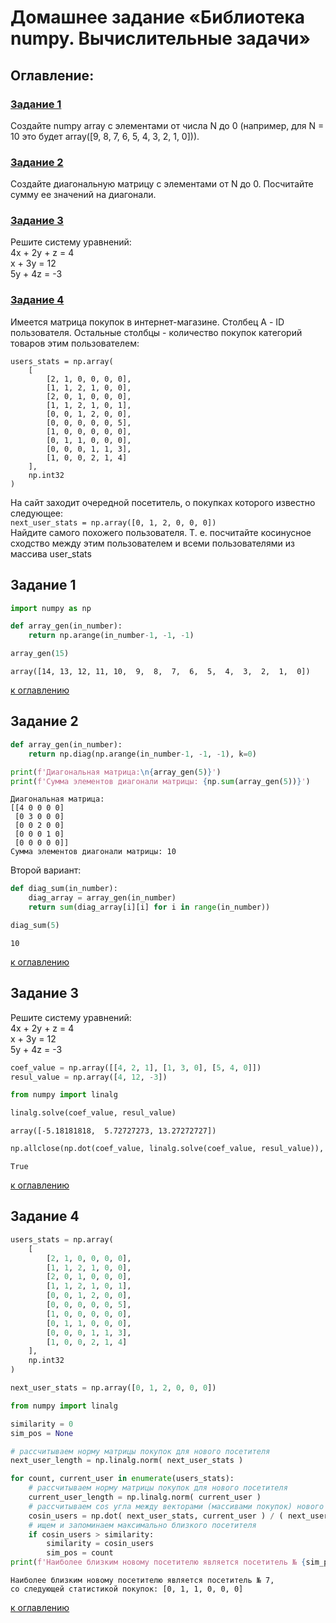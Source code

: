 # Домашнее задание «Библиотека numpy. Вычислительные задачи»

<a id='contents'></a>
## Оглавление:
### [Задание 1](#task1)
Создайте numpy array с элементами от числа N до 0 (например, для N = 10 это будет array([9, 8, 7, 6, 5, 4, 3, 2, 1, 0])).
### [Задание 2](#task2)
Создайте диагональную матрицу с элементами от N до 0. Посчитайте сумму ее значений на диагонали.
### [Задание 3](#task3)
Решите систему уравнений:  
4x + 2y + z = 4  
x + 3y = 12  
5y + 4z = -3  
### [Задание 4](#task4)
Имеется матрица покупок в интернет-магазине. Столбец А - ID пользователя. Остальные столбцы - количество покупок категорий товаров этим пользователем:  
```
users_stats = np.array(
    [
        [2, 1, 0, 0, 0, 0],
        [1, 1, 2, 1, 0, 0],
        [2, 0, 1, 0, 0, 0],
        [1, 1, 2, 1, 0, 1],
        [0, 0, 1, 2, 0, 0],
        [0, 0, 0, 0, 0, 5],
        [1, 0, 0, 0, 0, 0],
        [0, 1, 1, 0, 0, 0],
        [0, 0, 0, 1, 1, 3],
        [1, 0, 0, 2, 1, 4]
    ], 
    np.int32
)
```
На сайт заходит очередной посетитель, о покупках которого известно следующее:  
`next_user_stats = np.array([0, 1, 2, 0, 0, 0])`   
Найдите самого похожего пользователя. Т. е. посчитайте косинусное сходство между этим пользователем и всеми пользователями из массива user_stats

<a id='task1'></a>
## Задание 1


```python
import numpy as np
```


```python
def array_gen(in_number):
    return np.arange(in_number-1, -1, -1)
```


```python
array_gen(15)
```




    array([14, 13, 12, 11, 10,  9,  8,  7,  6,  5,  4,  3,  2,  1,  0])



[к оглавлению](#contents)

<a id='task2'></a>
## Задание 2


```python
def array_gen(in_number):
    return np.diag(np.arange(in_number-1, -1, -1), k=0)
```


```python
print(f'Диагональная матрица:\n{array_gen(5)}')
print(f'Сумма элементов диагонали матрицы: {np.sum(array_gen(5))}')
```

    Диагональная матрица:
    [[4 0 0 0 0]
     [0 3 0 0 0]
     [0 0 2 0 0]
     [0 0 0 1 0]
     [0 0 0 0 0]]
    Сумма элементов диагонали матрицы: 10
    

Второй вариант:


```python
def diag_sum(in_number):
    diag_array = array_gen(in_number)
    return sum(diag_array[i][i] for i in range(in_number))
```


```python
diag_sum(5)
```




    10



[к оглавлению](#contents)

<a id='task3'></a>
## Задание 3

Решите систему уравнений:  
4x + 2y + z = 4  
x + 3y = 12  
5y + 4z = -3  


```python
coef_value = np.array([[4, 2, 1], [1, 3, 0], [5, 4, 0]])
resul_value = np.array([4, 12, -3])
```


```python
from numpy import linalg
```


```python
linalg.solve(coef_value, resul_value)
```




    array([-5.18181818,  5.72727273, 13.27272727])




```python
np.allclose(np.dot(coef_value, linalg.solve(coef_value, resul_value)), resul_value)
```




    True



[к оглавлению](#contents)

<a id='task4'></a>
## Задание 4


```python
users_stats = np.array(
    [
        [2, 1, 0, 0, 0, 0],
        [1, 1, 2, 1, 0, 0],
        [2, 0, 1, 0, 0, 0],
        [1, 1, 2, 1, 0, 1],
        [0, 0, 1, 2, 0, 0],
        [0, 0, 0, 0, 0, 5],
        [1, 0, 0, 0, 0, 0],
        [0, 1, 1, 0, 0, 0],
        [0, 0, 0, 1, 1, 3],
        [1, 0, 0, 2, 1, 4]
    ], 
    np.int32
)
```


```python
next_user_stats = np.array([0, 1, 2, 0, 0, 0])
```


```python
from numpy import linalg
```


```python
similarity = 0
sim_pos = None

# рассчитываем норму матрицы покупок для нового посетителя
next_user_length = np.linalg.norm( next_user_stats )

for count, current_user in enumerate(users_stats):
    # рассчитываем норму матрицы покупок для нового посетителя
    current_user_length = np.linalg.norm( current_user )
    # рассчитываем cos угла между векторами (массивами покупок) нового и каждого действующего посетителя
    cosin_users = np.dot( next_user_stats, current_user ) / ( next_user_length * current_user_length )
    # ищем и запоминаем максимально близкого посетителя
    if cosin_users > similarity:
        similarity = cosin_users
        sim_pos = count
print(f'Наиболее близким новому посетителю является посетитель № {sim_pos},\nсо следующей статистикой покупок: {list(users_stats[sim_pos])}')
```

    Наиболее близким новому посетителю является посетитель № 7,
    со следующей статистикой покупок: [0, 1, 1, 0, 0, 0]
    

[к оглавлению](#contents)
